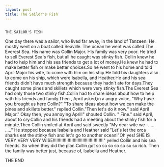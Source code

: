 ```yaml
---
layout: post
title: The Sailor's Fish
---                                                                        
```



                                                                        THE SAILOR'S FISH
One day there was a sailor, who lived far away, in the land of Tanzeen. He mostly went on a boat called Seaville. The ocean he went was called The Everest Sea. His name was Collin Major. His family was very poor. He tried to sell Everest Sea's fish, but all he caught was stinky fish. Collin knew he had to help him and his sea friends to get a lot of money.He knew he had to make better fish or make better choices.So he went to his home and told April Major
his wife, to come with him on his ship.He told his daughters also to come on his ship, which were Isabella, and Heather.He and his sea friends didn't have much strength because they hadn't ate for days.They caught some pines and skillets which were very stinky fish.The Everest Sea had only those two stinky fish.Collin had to share ideas about how to help with his friends and family.Then , April asked,in a angry voice, "Why have you brought us here Collin?"
 "To share ideas about how we can make the pines and skillets better." replied Collin."Then let's do it now." said April Major." Okay then, you annoying April!"
 shouted Collin. " Fine." said April, about to cry.Collin and his friends had a meeting about the stinky fish for a minute.Then Collin smiled at April and said sweetly "My dear wife we -….. ….." He stopped because Isabella and Heather said "Let's let the orca sharks eat the stinky fish and let's go to another ocean!"Oh yes! SHE IS VERY VERY VERY WISE!!!!!!!!!!!!!!!!!!!!!!!!!!!!!!!!!!!!!!!!!" yelled Collin and his sea friends. So when they did the plan Collin got so so so so so so so rich. Then the family was better just, because of, Isabella and Heather.

THE END 